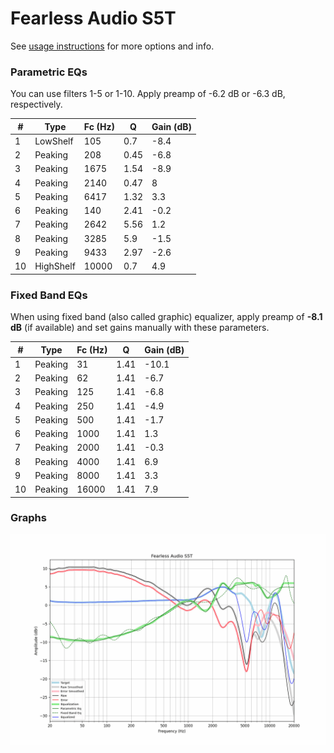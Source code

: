 # Fearless Audio S5T
See [usage instructions](https://github.com/jaakkopasanen/AutoEq#usage) for more options and info.

### Parametric EQs
You can use filters 1-5 or 1-10. Apply preamp of -6.2 dB or -6.3 dB, respectively.

|   # | Type      |   Fc (Hz) |    Q |   Gain (dB) |
|-----|-----------|-----------|------|-------------|
|   1 | LowShelf  |       105 | 0.7  |        -8.4 |
|   2 | Peaking   |       208 | 0.45 |        -6.8 |
|   3 | Peaking   |      1675 | 1.54 |        -8.9 |
|   4 | Peaking   |      2140 | 0.47 |         8   |
|   5 | Peaking   |      6417 | 1.32 |         3.3 |
|   6 | Peaking   |       140 | 2.41 |        -0.2 |
|   7 | Peaking   |      2642 | 5.56 |         1.2 |
|   8 | Peaking   |      3285 | 5.9  |        -1.5 |
|   9 | Peaking   |      9433 | 2.97 |        -2.6 |
|  10 | HighShelf |     10000 | 0.7  |         4.9 |

### Fixed Band EQs
When using fixed band (also called graphic) equalizer, apply preamp of **-8.1 dB** (if available) and set gains manually with these parameters.

|   # | Type    |   Fc (Hz) |    Q |   Gain (dB) |
|-----|---------|-----------|------|-------------|
|   1 | Peaking |        31 | 1.41 |       -10.1 |
|   2 | Peaking |        62 | 1.41 |        -6.7 |
|   3 | Peaking |       125 | 1.41 |        -6.8 |
|   4 | Peaking |       250 | 1.41 |        -4.9 |
|   5 | Peaking |       500 | 1.41 |        -1.7 |
|   6 | Peaking |      1000 | 1.41 |         1.3 |
|   7 | Peaking |      2000 | 1.41 |        -0.3 |
|   8 | Peaking |      4000 | 1.41 |         6.9 |
|   9 | Peaking |      8000 | 1.41 |         3.3 |
|  10 | Peaking |     16000 | 1.41 |         7.9 |

### Graphs
![](./Fearless%20Audio%20S5T.png)
